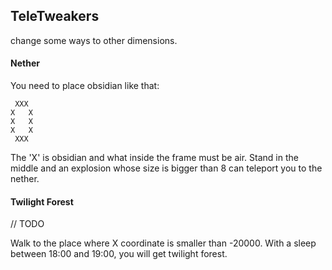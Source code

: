 ## TeleTweakers

change some ways to other dimensions.

#### Nether

You need to place obsidian like that:

```
 XXX
X   X
X   X
X   X
 XXX
```
The 'X' is obsidian and what inside the frame must be air. Stand in the middle and an explosion whose size is bigger than 8 can teleport you to the nether.


#### Twilight Forest

// TODO

Walk to the place where X coordinate is smaller than -20000. With a sleep between 18:00 and 19:00, you will get twilight forest.

